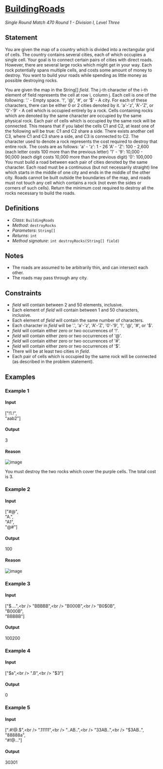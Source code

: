 # [BuildingRoads](/tc?module=ProblemDetail&rd=14153&pm=10737)
*Single Round Match 470 Round 1 - Division I, Level Three*

## Statement
You are given the map of a country which is divided into a rectangular grid of cells. The country contains several cities, each of which occupies a single cell. Your goal is to connect certain pairs of cities with direct roads. However, there are several large rocks which might get in your way. Each rock potentially spans multiple cells, and costs some amount of money to destroy. You want to build your roads while spending as little money as possible destroying rocks.

You are given the map in the String[] *field*. The j-th character of the i-th element of field represents the cell at row i, column j. Each cell is one of the following:
'.' - Empty space.
'!', '@', '#', or '$' - A city. For each of these characters, there can be either 0 or 2 cities denoted by it.
'a'-'z', 'A'-'Z', or '0'-'9' - A cell which is occupied entirely by a rock.
Cells containing rocks which are denoted by the same character are occupied by the same physical rock. Each pair of cells which is occupied by the same rock will be connected. This means that if you label the cells C1 and C2, at least one of the following will be true:
C1 and C2 share a side.
There exists another cell C3, where C1 and C3 share a side, and C3 is connected to C2.
The character used to denote a rock represents the cost required to destroy that entire rock.  The costs are as follows:
'a' - 'z': 1 - 26
'A' - 'Z': 100 - 2,600 (each letter costs 100 more than the previous letter)
'1' - '9': 10,000 - 90,000 (each digit costs 10,000 more than the previous digit)
'0': 100,000
You must build a road between each pair of cities denoted by the same character. Each road must be a continuous (but not necessarily straight) line which starts in the middle of one city and ends in the middle of the other city. Roads cannot be built outside the boundaries of the map, and roads must not touch any cell which contains a rock (not even the sides or corners of such cells). Return the minimum cost required to destroy all the rocks necessary to build the roads.

## Definitions
- *Class*: `BuildingRoads`
- *Method*: `destroyRocks`
- *Parameters*: `String[]`
- *Returns*: `int`
- *Method signature*: `int destroyRocks(String[] field)`

## Notes
- The roads are assumed to be arbitrarily thin, and can intersect each other.
- The roads may pass through any city.

## Constraints
- *field* will contain between 2 and 50 elements, inclusive.
- Each element of *field* will contain between 1 and 50 characters, inclusive.
- Each element of *field* will contain the same number of characters.
- Each character in *field* will be '.', 'a'-'z', 'A'-'Z', '0'-'9', '!', '@', '#', or '$'.
- *field* will contain either zero or two occurrences of '!'.
- *field* will contain either zero or two occurrences of '@'.
- *field* will contain either zero or two occurrences of '#'.
- *field* will contain either zero or two occurrences of '$'.
- There will be at least two cities in *field*.
- Each pair of cells which is occupied by the same rock will be connected (as described in the problem statement).

## Examples
### Example 1
#### Input
<c>["!1.!",<br /> "aab2"]</c>
#### Output
<c>3</c>
#### Reason
![image](images/buildingroads1.png)

You must destroy the two rocks which cover the purple cells. The total cost is 3.

### Example 2
#### Input
<c>["#@",<br /> "A.",<br /> "A1",<br /> "@#"]</c>
#### Output
<c>100</c>
#### Reason
![image](images/buildingroads2.png)

### Example 3
#### Input
<c>["$....",<br /> "BBBBB",<br /> "B000B",<br /> "B0$0B",<br /> "B000B",<br /> "BBBBB"]</c>
#### Output
<c>100200</c>
### Example 4
#### Input
<c>["$a",<br /> ".B",<br /> "$3"]</c>
#### Output
<c>0</c>
### Example 5
#### Input
<c>[".#!@.$",<br /> ".11111",<br /> "..AB..",<br /> "33AB..",<br /> "$3AB..",<br /> "88888a",<br /> "#!@..."]</c>
#### Output
<c>30301</c>

